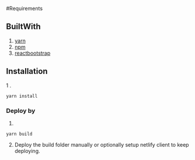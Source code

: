 #Requirements

## BuiltWith
1. [yarn]()
2. [npm]()
3. [reactbootstrap]()

## Installation 


1 . 
```
yarn install
```

### Deploy by
1.
```
yarn build
```

2. Deploy the build folder manually or optionally setup netlify client to keep deploying.
